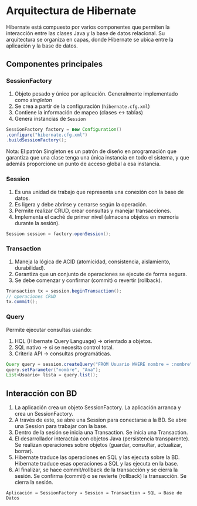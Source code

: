 # Arquitectura de Hibernate

Hibernate está compuesto por varios componentes que permiten la interacción entre las clases Java y la base de datos relacional. Su arquitectura se organiza en capas, donde Hibernate se ubica entre la aplicación y la base de datos.

## Componentes principales

### SessionFactory

1. Objeto pesado y único por aplicación. Generalmente implementado como *singleton*
2. Se crea a partir de la configuración (`hibernate.cfg.xml`)
3. Contiene la información de mapeo (clases ↔ tablas)
4. Genera instancias de `Session`

```java
SessionFactory factory = new Configuration()
.configure("hibernate.cfg.xml")
.buildSessionFactory();
```

Nota: El patrón Singleton es un patrón de diseño en programación que garantiza que una clase tenga una única instancia en todo el sistema, y que además proporcione un punto de acceso global a esa instancia.

### Session

1. Es una unidad de trabajo que representa una conexión con la base de datos.
2. Es ligera y debe abrirse y cerrarse según la operación.
3. Permite realizar CRUD, crear consultas y manejar transacciones.
4. Implementa el caché de primer nivel (almacena objetos en memoria durante la sesión).

```java
Session session = factory.openSession();
```

### Transaction

1. Maneja la lógica de ACID (atomicidad, consistencia, aislamiento, durabilidad).
2. Garantiza que un conjunto de operaciones se ejecute de forma segura.
3. Se debe comenzar y confirmar (commit) o revertir (rollback).

```java
Transaction tx = session.beginTransaction();
// operaciones CRUD
tx.commit();
```

### Query

Permite ejecutar consultas usando:

1. HQL (Hibernate Query Language) → orientado a objetos.
2. SQL nativo → si se necesita control total.
3. Criteria API → consultas programáticas.

```java
Query query = session.createQuery("FROM Usuario WHERE nombre = :nombre");
query.setParameter("nombre", "Ana");
List<Usuario> lista = query.list();
```

## Interacción con BD

1. La aplicación crea un objeto SessionFactory. La aplicación arranca y crea un SessionFactory.
2. A través de este, se abre una Session para conectarse a la BD. Se abre una Session para trabajar con la base.
3. Dentro de la sesión se inicia una Transaction. Se inicia una Transaction.
4. El desarrollador interactúa con objetos Java (persistencia transparente). Se realizan operaciones sobre objetos (guardar, consultar, actualizar, borrar).
5. Hibernate traduce las operaciones en SQL y las ejecuta sobre la BD. Hibernate traduce esas operaciones a SQL y las ejecuta en la base.
6. Al finalizar, se hace commit/rollback de la transacción y se cierra la sesión. Se confirma (commit) o se revierte (rollback) la transacción. Se cierra la sesión.

`Aplicación → SessionFactory → Session → Transaction → SQL → Base de Datos`
